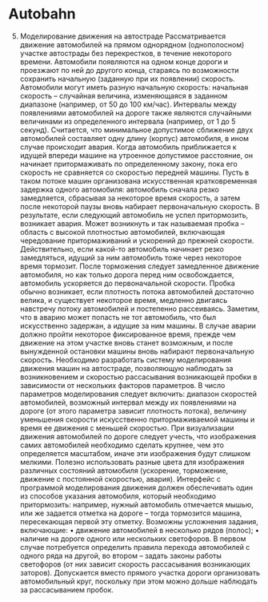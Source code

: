 # Autobahn
5. Моделирование движения на
автостраде
Рассматривается движение автомобилей на прямом
однорядном (однополосном) участке автострады без
перекрестков, в течение некоторого времени. Автомобили появляются на одном
конце дороги и проезжают по ней до другого конца, стараясь по возможности
сохранить начальную (заданную при их появлении) скорость. Автомобили могут
иметь разную начальную скорость: начальная скорость –
случайная величина, изменяющаяся в заданном диапазоне (например, от 50 до
100 км/час). Интервалы между появлениями автомобилей на дороге также
являются случайными величинами из определенного интервала (например, от 1
до 5 секунд).
Считается, что минимальное допустимое сближение двух автомобилей
составляет одну длину (корпус) автомобиля, в ином случае происходит авария.
Когда автомобиль приближается к идущей впереди машине на утроенное
допустимое расстояние, он начинает притормаживать по определенному закону,
пока его скорость не сравняется со скоростью передней машины.
Пусть в таком потоке машин организована искусственная
кратковременная задержка одного автомобиля:
автомобиль сначала резко замедляется, сбрасывая за некоторое время скорость, а
затем после некоторой паузы вновь набирает первоначальную скорость. В
результате, если следующий автомобиль не успел притормозить, возникает
авария. Может возникнуть и так
называемая пробка – область с высокой плотностью автомобилей,
включающая чередование притормаживаний и ускорений до прежней скорости.
Действительно, если какой-то автомобиль начинает резко замедляться, идущий
за ним автомобиль тоже через некоторое время тормозит. После торможения
следует замедленное движение автомобиля, но как только дорога перед ним
освобождается, автомобиль ускоряется до первоначальной скорости.
Пробка обычно возникает, если плотность потока автомобилей достаточно
велика, и существует некоторое время, медленно двигаясь навстречу потоку
автомобилей и постепенно рассеиваясь.
Заметим, что в аварию может попасть не тот автомобиль, что был
искусственно задержан, а идущие за ним машины. В случае аварии должно
пройти некоторое фиксированное время, прежде чем движение на этом участке
вновь станет возможным, и после вынужденной остановки машины вновь
набирают первоначальную скорость.
Необходимо разработать систему моделирования движения машин на
автостраде, позволяющую наблюдать за возникновением и скоростью
рассасывания возникающей пробки в зависимости от нескольких факторов
параметров. В число параметров моделирования следует включить: диапазон
скоростей автомобилей, возможный интервал между их появлениями на дороге
(от этого параметра зависит плотность потока), величину уменьшения скорости
искусственно притормаживаемой машины и время ее движения с меньшей
скоростью.
При визуализации движения автомобилей по дороге следует учесть, что
изображения самих автомобилей необходимо сделать крупнее, чем это
определяется масштабом, иначе эти изображения будут слишком мелкими.
Полезно использовать разные цвета для изображения различных состояний
автомобиля (ускорение, торможение, движение с постоянной скоростью, авария).
Интерфейс с программой моделирования движения должен обеспечивать один из
способов указания автомобиля, который необходимо притормозить: например,
нужный автомобиль отмечается мышью, или же задается отметка на дороге –
тогда тормозится машина, пересекающая первой эту отметку.
Возможны усложнения задания, включающие:
• движение автомобилей в несколько рядов (полос);
• наличие на дороге одного или нескольких светофоров.
В первом случае потребуется определить правила перехода автомобилей с
одного ряда на другой, во втором – задать законы работы светофоров (от них
зависит скорость рассасывания возникающих заторов). Допускается вместо
прямого участка дороги организовать автомобильный круг, поскольку при этом
можно дольше наблюдать за рассасыванием пробок.
